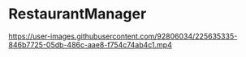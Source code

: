 # RestaurantManager



https://user-images.githubusercontent.com/92806034/225635335-846b7725-05db-486c-aae8-f754c74ab4c1.mp4

